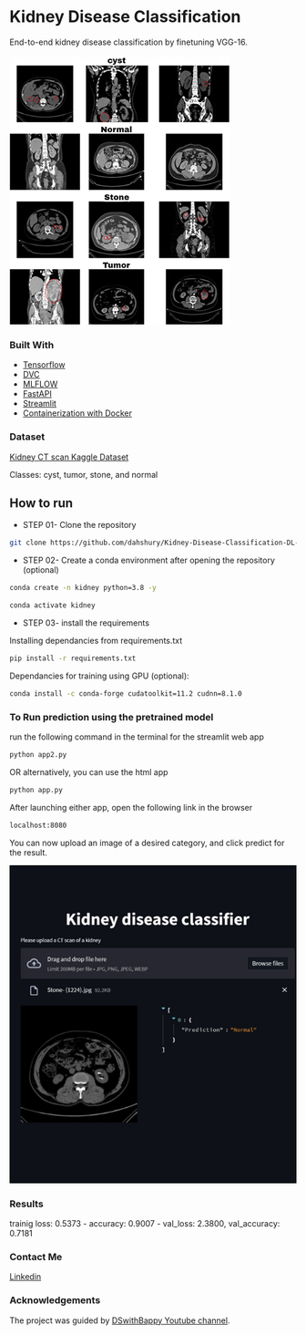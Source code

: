
<h1>Kidney Disease Classification</h1>

End-to-end kidney disease classification by finetuning VGG-16.

![Alt text](dataset-card.png)

<h3>Built With</h3>

+ [Tensorflow](https://github.com/tensorflow/tensorflow)
+ [DVC](https://github.com/iterative/dvc)
+ [MLFLOW](https://github.com/mlflow/mlflow)
+ [FastAPI](https://github.com/tiangolo/fastapi)
+ [Streamlit](https://streamlit.io/)
+ [Containerization with Docker](https://docs.docker.com/get-started/overview/)
<!-- + [Amazon AWS deployment](https://aws.amazon.com/)
+ [CI/CD with Github Actions](https://github.com/features/actions) -->

<h3>Dataset</h3>

[Kidney CT scan Kaggle Dataset](https://www.kaggle.com/datasets/nazmul0087/ct-kidney-dataset-normal-cyst-tumor-and-stone/data)

Classes: cyst, tumor, stone, and normal

## How to run

+ STEP 01- Clone the repository

```bash
git clone https://github.com/dahshury/Kidney-Disease-Classification-DL-Project
```

+ STEP 02- Create a conda environment after opening the repository (optional)

```bash
conda create -n kidney python=3.8 -y
```

```bash
conda activate kidney
```

+ STEP 03- install the requirements

Installing dependancies from requirements.txt

```bash
pip install -r requirements.txt
```

Dependancies for training using GPU (optional):

```bash
conda install -c conda-forge cudatoolkit=11.2 cudnn=8.1.0
```



### To Run prediction using the pretrained model

run the following command in the terminal for the streamlit web app

```bash
python app2.py
```

OR
alternatively, you can use the html app

```bash
python app.py
```

After launching either app, open the following link in the browser

```bash
localhost:8080
```

You can now upload an image of a desired category, and click predict for the result.

![Alt text](<Screenshot 2024-01-04 025253-1.jpg>)

<h3>Results</h3>

trainig loss: 0.5373 - accuracy: 0.9007 - val_loss: 2.3800, val_accuracy: 0.7181

<h3>Contact Me</h3>

[Linkedin](https://www.linkedin.com/in/dahshory/)

<h3>Acknowledgements</h3>

The project was guided by [DSwithBappy Youtube channel](https://www.youtube.com/@dswithbappy/videos).